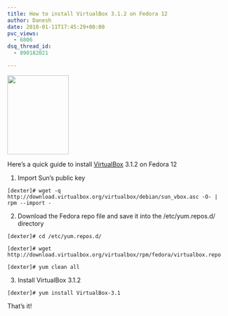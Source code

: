 ```yaml
---
title: How to install VirtualBox 3.1.2 on Fedora 12
author: Danesh
date: 2010-01-11T17:45:29+00:00
pvc_views:
  - 6806
dsq_thread_id:
  - 890182021

---
```

<img loading="lazy" class="alignnone size-full wp-image-1953" title="vbox_logo2_gradient" src="/wp-content/uploads/2010/01/vbox_logo2_gradient.png" alt="" width="140" height="180" />

Here&#8217;s a quick guide to install [VirtualBox][1] 3.1.2 on Fedora 12

1. Import Sun&#8217;s public key

`[dexter]# wget -q http://download.virtualbox.org/virtualbox/debian/sun_vbox.asc -O- | rpm --import -`

2. Download the Fedora repo file and save it into the /etc/yum.repos.d/ directory

`[dexter]# cd /etc/yum.repos.d/`

`[dexter]# wget http://download.virtualbox.org/virtualbox/rpm/fedora/virtualbox.repo`

`[dexter]# yum clean all`

3. Install VirtualBox 3.1.2

`[dexter]# yum install VirtualBox-3.1`

That&#8217;s it!

 [1]: http://www.virtualbox.org/wiki/Linux_Downloads